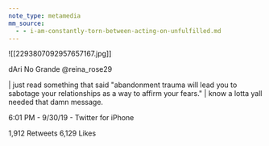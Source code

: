 ```yaml
---
note_type: metamedia
mm_source:
  - - i-am-constantly-torn-between-acting-on-unfulfilled.md
---
```


![[2293807092957657167.jpg]]

dAri No Grande
@reina_rose29

| just read something that said
"abandonment trauma will lead you to
sabotage your relationships as a way to
affirm your fears." | know a lotta yall
needed that damn message.

6:01 PM - 9/30/19 - Twitter for iPhone

1,912 Retweets 6,129 Likes

